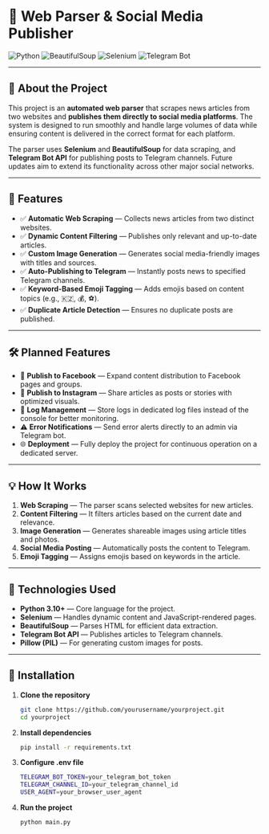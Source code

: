 # 📡 Web Parser & Social Media Publisher

![Python](https://img.shields.io/badge/Python-3776AB?style=for-the-badge&logo=python&logoColor=white)
![BeautifulSoup](https://img.shields.io/badge/BeautifulSoup-4B8BBE?style=for-the-badge&logo=beautifulsoup&logoColor=white)
![Selenium](https://img.shields.io/badge/Selenium-43B02A?style=for-the-badge&logo=selenium&logoColor=white)
![Telegram Bot](https://img.shields.io/badge/Telegram-BOT-2CA5E0?style=for-the-badge&logo=telegram&logoColor=white)

---

## 📖 About the Project

This project is an **automated web parser** that scrapes news articles from two websites and **publishes them directly to social media platforms**. The system is designed to run smoothly and handle large volumes of data while ensuring content is delivered in the correct format for each platform.

The parser uses **Selenium** and **BeautifulSoup** for data scraping, and **Telegram Bot API** for publishing posts to Telegram channels. Future updates aim to extend its functionality across other major social networks.

---

## 🚀 Features

- ✅ **Automatic Web Scraping** — Collects news articles from two distinct websites.
- ✅ **Dynamic Content Filtering** — Publishes only relevant and up-to-date articles.
- ✅ **Custom Image Generation** — Generates social media-friendly images with titles and sources.
- ✅ **Auto-Publishing to Telegram** — Instantly posts news to specified Telegram channels.
- ✅ **Keyword-Based Emoji Tagging** — Adds emojis based on content topics (e.g., 🇰🇿, 💰, ⚽).
- ✅ **Duplicate Article Detection** — Ensures no duplicate posts are published.

---

## 🛠️ Planned Features

- 📘 **Publish to Facebook** — Expand content distribution to Facebook pages and groups.
- 📸 **Publish to Instagram** — Share articles as posts or stories with optimized visuals.
- 📝 **Log Management** — Store logs in dedicated log files instead of the console for better monitoring.
- ⚠️ **Error Notifications** — Send error alerts directly to an admin via Telegram bot.
- 🌐 **Deployment** — Fully deploy the project for continuous operation on a dedicated server.

---

## 💡 How It Works

1. **Web Scraping** — The parser scans selected websites for new articles.
2. **Content Filtering** — It filters articles based on the current date and relevance.
3. **Image Generation** — Generates shareable images using article titles and photos.
4. **Social Media Posting** — Automatically posts the content to Telegram.
5. **Emoji Tagging** — Assigns emojis based on keywords in the article.

---

## 📂 Technologies Used

- **Python 3.10+** — Core language for the project.
- **Selenium** — Handles dynamic content and JavaScript-rendered pages.
- **BeautifulSoup** — Parses HTML for efficient data extraction.
- **Telegram Bot API** — Publishes articles to Telegram channels.
- **Pillow (PIL)** — For generating custom images for posts.

---

## 💾 Installation

1. **Clone the repository**  
   ```bash
   git clone https://github.com/yourusername/yourproject.git
   cd yourproject
2. **Install dependencies**  
   ```bash
   pip install -r requirements.txt

3. **Configure .env file**  
   ```bash
   TELEGRAM_BOT_TOKEN=your_telegram_bot_token
   TELEGRAM_CHANNEL_ID=your_telegram_channel_id
   USER_AGENT=your_browser_user_agent

4. **Run the project**  
   ```bash
   python main.py

